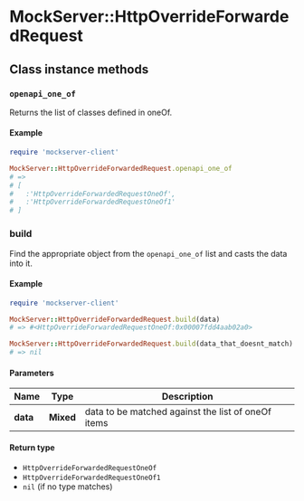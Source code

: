 # MockServer::HttpOverrideForwardedRequest

## Class instance methods

### `openapi_one_of`

Returns the list of classes defined in oneOf.

#### Example

```ruby
require 'mockserver-client'

MockServer::HttpOverrideForwardedRequest.openapi_one_of
# =>
# [
#   :'HttpOverrideForwardedRequestOneOf',
#   :'HttpOverrideForwardedRequestOneOf1'
# ]
```

### build

Find the appropriate object from the `openapi_one_of` list and casts the data into it.

#### Example

```ruby
require 'mockserver-client'

MockServer::HttpOverrideForwardedRequest.build(data)
# => #<HttpOverrideForwardedRequestOneOf:0x00007fdd4aab02a0>

MockServer::HttpOverrideForwardedRequest.build(data_that_doesnt_match)
# => nil
```

#### Parameters

| Name | Type | Description |
| ---- | ---- | ----------- |
| **data** | **Mixed** | data to be matched against the list of oneOf items |

#### Return type

- `HttpOverrideForwardedRequestOneOf`
- `HttpOverrideForwardedRequestOneOf1`
- `nil` (if no type matches)

